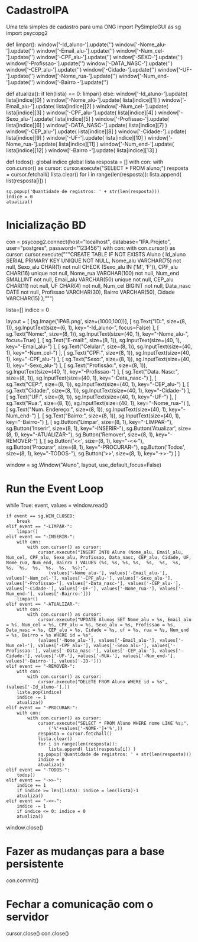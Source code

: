 # CadastroIPA
Uma tela simples de cadastro para uma ONG
import PySimpleGUI as sg
import psycopg2

def limpar():
    window['-Id_aluno-'].update('')
    window['-Nome_alu-'].update('')
    window['-Email_alu-'].update('')
    window['-Num_cel-'].update('')
    window['-CPF_alu-'].update('')
    window['-SEXO-'].update('')
    window['-Profissao-'].update('')
    window['-DATA_NASC-'].update('')
    window['-CEP_alu-'].update('')
    window['-Cidade-'].update('')
    window['-UF-'].update('')
    window['-Nome_rua-'].update('')
    window['-Num_end-'].update('')
    window['-Bairro -'].update('')


def atualiza():
    if len(lista) == 0:
        limpar()
    else:
        window['-Id_aluno-'].update( lista[indice][0] )
        window['-Nome_alu-'].update( lista[indice][1] )
        window['-Email_alu-'].update( lista[indice][2] )
        window['-Num_cel-'].update( lista[indice][3] )
        window['-CPF_alu-'].update( lista[indice][4] )
        window['-Sexo_alu-'].update( lista[indice][5] )
        window['-Profissao-'].update( lista[indice][6] )
        window['-DATA_NASC-'].update( lista[indice][7] )
        window['-CEP_alu-'].update( lista[indice][8] )
        window['-Cidade-'].update( lista[indice][9] )
        window['-UF-'].update( lista[indice][10] )
        window['-Nome_rua-'].update( lista[indice][11] )
        window['-Num_end-'].update( lista[indice][12] )
        window['-Bairro -'].update( lista[indice][13] )
        




def todos():
    global indice
    global lista
    resposta = []
    with con:
        with con.cursor() as cursor:
            cursor.execute("SELECT * FROM aluno;")
            resposta = cursor.fetchall()
    lista.clear()
    for i in range(len(resposta)):
        lista.append( list(resposta[i]) )

    sg.popup('Quantidade de registros: ' + str(len(resposta)))
    indice = 0
    atualiza()

# Inicialização BD
con = psycopg2.connect(host="localhost", database="IPA.Projeto", user="postgres", password="123456")
with con:
    with con.cursor() as cursor:
        cursor.execute("""CREATE TABLE IF NOT EXISTS Aluno (
            Id_aluno SERIAL PRIMARY KEY UNIQUE NOT NULL,
            Nome_alu VARCHAR(75) not null,
	        Sexo_alu CHAR(1) not null CHECK (Sexo_alu IN ('M', 'F')),
	        CPF_alu CHAR(16) unique not null,
	        Nome_rua VARCHAR(100) not null,
	        Num_end SMALLINT not null,
	        Email_alu VARCHAR(50) unique not null,
	        CEP_alu CHAR(11) not null,
	        UF CHAR(4) not null,
	        Num_cel BIGINT not null,
	        Data_nasc DATE not null,
	        Profissao VARCHAR(30),
	        Bairro VARCHAR(50),
	        Cidade VARCHAR(15)
            );""")

lista=[]
indice = 0

layout = [
    [sg.Image('IPAB.png', size=(1000,100))],
    [
        sg.Text("ID:", size=(8, 1)),
        sg.InputText(size=(6, 1), key="-Id_aluno-", focus=False)
    ],
    [
        sg.Text("Nome:", size=(8, 1)),
        sg.InputText(size=(40, 1), key="-Nome_alu-", focus=True)
    ],
    [
        sg.Text("E-mail:", size=(8, 1)),
        sg.InputText(size=(40, 1), key="-Email_alu-")
    ],
    [
        sg.Text("Celular:", size=(8, 1)),
        sg.InputText(size=(40, 1), key="-Num_cel-")
    ],
    [
        sg.Text("CPF:", size=(8, 1)),
        sg.InputText(size=(40, 1), key="-CPF_alu-")
    ],
    [
        sg.Text("Sexo:", size=(8, 1)),
        sg.InputText(size=(40, 1), key="-Sexo_alu-")
    ],
    [
        sg.Text("Profissão:", size=(8, 1)),
        sg.InputText(size=(40, 1), key="-Profissao-")
    ],
    [
        sg.Text("Data. Nasc:", size=(8, 1)),
        sg.InputText(size=(40, 1), key="-Data_nasc-")
    ],
    [
        sg.Text("CEP:", size=(8, 1)),
        sg.InputText(size=(40, 1), key="-CEP_alu-")
    ],
    [
        sg.Text("Cidade:", size=(8, 1)),
        sg.InputText(size=(40, 1), key="-Cidade-")
    ],
    [
        sg.Text("UF:", size=(8, 1)),
        sg.InputText(size=(40, 1), key="-UF-")
    ],
    [
        sg.Text("Rua:", size=(8, 1)),
        sg.InputText(size=(40, 1), key="-Nome_rua-")
    ],
    [
        sg.Text("Num. Endereço:", size=(8, 1)),
        sg.InputText(size=(40, 1), key="-Num_end-")
    ],
    [
        sg.Text("Bairro:", size=(8, 1)),
        sg.InputText(size=(40, 1), key="-Bairro-")
    ],
    [
        sg.Button('Limpar', size=(8, 1), key="-LIMPAR-"),
        sg.Button('Inserir', size=(8, 1), key="-INSERIR-"),
        sg.Button('Atualizar', size=(8, 1), key="-ATUALIZAR-"),
        sg.Button('Remover', size=(8, 1), key="-REMOVER-")
    ],
    [
        sg.Button('<<', size=(8, 1), key="-<<-"),
        sg.Button('Procurar', size=(8, 1), key="-PROCURAR-"),
        sg.Button('Todos', size=(8, 1), key="-TODOS-"),
        sg.Button('>>', size=(8, 1), key="->>-")
    ]
]

window = sg.Window("Aluno", layout, use_default_focus=False)

# Run the Event Loop
while True:
    event, values = window.read()

    if event == sg.WIN_CLOSED:
        break
    elif event == "-LIMPAR-":
        limpar()
    elif event == "-INSERIR-":
        with con:
            with con.cursor() as cursor:
                cursor.execute("INSERT INTO Aluno (Nome_alu, Email_alu, Num_cel, CPF_alu, Sexo_alu, Profissao, Data_nasc, CEP_alu, Cidade, UF, Nome_rua, Num_end, Bairro ) VALUES (%s, %s, %s, %s,  %s,  %s,  %s,  %s,  %s,  %s,  %s,  %s,  %s);",
                    (values['-Nome_alu-'], values['-Email_alu-'], values['-Num_cel-'], values['-CPF_alu-'], values['-Sexo_alu-'], values['-Profissao-'], values['-Data_nasc-'], values['-CEP_alu-'], values['-Cidade-'], values['-UF-'], values['-Nome_rua-'], values['-Num_end-'], values['-Bairro-']))
        limpar()
    elif event == "-ATUALIZAR-":
        with con:
            with con.cursor() as cursor:
                cursor.execute("UPDATE Alunos SET Nome_alu = %s, Email_alu = %s, Num_cel = %s, CPF_alu = %s, Sexo_alu = %s, Profissao = %s, Data_nasc = %s, CEP_alu = %s, Cidade = %s, uf = %s, rua = %s, Num_end = %s, Bairro = %s WHERE id = %s",
                (values['-Nome_alu-'], values['-Email_alu-'], values['-Num_cel-'], values['-CPF_alu-'], values['-Sexo_alu-'], values['-Profissao-'], values['-Data_nasc-'], values['-CEP_alu-'], values['-Cidade-'], values['-UF-'], values['-RUA-'], values['-Num_end-'], values['-Bairro-'], values['-ID-']))        
    elif event == "-REMOVER-":
        with con:
            with con.cursor() as cursor:
                cursor.execute("DELETE FROM Aluno WHERE id = %s", (values['-Id_aluno-'],))
        lista.pop(indice)
        indice -= 1
        atualiza()
    elif event == "-PROCURAR-":
        with con:
            with con.cursor() as cursor:
                cursor.execute("SELECT * FROM Aluno WHERE nome LIKE %s;",
                    ('%'+values['-NOME-']+'%',))
                resposta = cursor.fetchall()
                lista.clear()
                for i in range(len(resposta)):
                    lista.append( list(resposta[i]) )
                sg.popup('Quantidade de registros: ' + str(len(resposta)))
                indice = 0
                atualiza()
    elif event == "-TODOS-":
        todos()
    elif event == "->>-":
        indice += 1
        if indice >= len(lista): indice = len(lista)-1
        atualiza()
    elif event == "-<<-":
        indice -= 1
        if indice <= 0: indice = 0
        atualiza()

window.close()

# Fazer as mudanças para a base persistente
con.commit()

# Fechar a comunicação com o servidor
cursor.close()
con.close()
